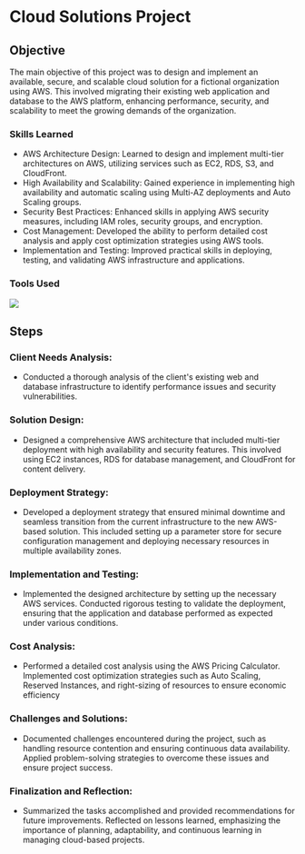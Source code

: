 # Cloud Solutions Project

## Objective

The main objective of this project was to design and implement an available, secure, and scalable cloud solution for a fictional organization using AWS. This involved migrating their existing web application and database to the AWS platform, enhancing performance, security, and scalability to meet the growing demands of the organization.

### Skills Learned

- AWS Architecture Design: Learned to design and implement multi-tier architectures on AWS, utilizing services such as EC2, RDS, S3, and CloudFront.
- High Availability and Scalability: Gained experience in implementing high availability and automatic scaling using Multi-AZ deployments and Auto Scaling groups.
- Security Best Practices: Enhanced skills in applying AWS security measures, including IAM roles, security groups, and encryption.
- Cost Management: Developed the ability to perform detailed cost analysis and apply cost optimization strategies using AWS tools.
- Implementation and Testing: Improved practical skills in deploying, testing, and validating AWS infrastructure and applications.

### Tools Used

<div>
    <img src="https://img.shields.io/badge/-AWS-FF9900?&style=for-the-badge&logo=Amazon%20AWS&logoColor=232F3E" />
</div>

## Steps

### Client Needs Analysis:

- Conducted a thorough analysis of the client's existing web and database infrastructure to identify performance issues and security vulnerabilities​​.

### Solution Design:

- Designed a comprehensive AWS architecture that included multi-tier deployment with high availability and security features. This involved using EC2 instances, RDS for database management, and CloudFront for     content delivery​​​​.
      
### Deployment Strategy:

- Developed a deployment strategy that ensured minimal downtime and seamless transition from the current infrastructure to the new AWS-based solution. This included setting up a parameter store for secure configuration management and deploying necessary resources in multiple availability zones​​​​.

### Implementation and Testing:

- Implemented the designed architecture by setting up the necessary AWS services. Conducted rigorous testing to validate the deployment, ensuring that the application and database performed as expected under various conditions​​.

### Cost Analysis:

- Performed a detailed cost analysis using the AWS Pricing Calculator. Implemented cost optimization strategies such as Auto Scaling, Reserved Instances, and right-sizing of resources to ensure economic efficiency​​

### Challenges and Solutions:

- Documented challenges encountered during the project, such as handling resource contention and ensuring continuous data availability. Applied problem-solving strategies to overcome these issues and ensure project success​​.

### Finalization and Reflection:

- Summarized the tasks accomplished and provided recommendations for future improvements. Reflected on lessons learned, emphasizing the importance of planning, adaptability, and continuous learning in managing cloud-based projects​​.

